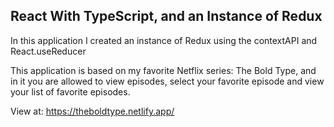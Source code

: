 ## React With TypeScript, and an Instance of Redux

In this application I created an instance of Redux using the contextAPI and React.useReducer

This application is based on my favorite Netflix series: The Bold Type, and in it you are allowed to view episodes, select your favorite episode and view your list of favorite episodes.

View at:
https://theboldtype.netlify.app/
